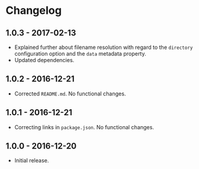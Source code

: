 Changelog
=========


1.0.3 - 2017-02-13
------------------

* Explained further about filename resolution with regard to the `directory` configuration option and the `data` metadata property.
* Updated dependencies.


1.0.2 - 2016-12-21
------------------

* Corrected `README.md`.  No functional changes.


1.0.1 - 2016-12-21
------------------

* Correcting links in `package.json`.  No functional changes.


1.0.0 - 2016-12-20
------------------

* Initial release.
